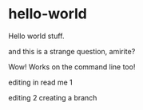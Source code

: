 # hello-world
Hello world stuff. 


and this is a strange question, amirite? 


Wow! Works on the command line too!

editing in read me 1

editing 2 creating a branch
